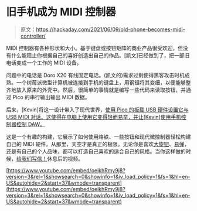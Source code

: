 # 旧手机成为 MIDI 控制器

> 原文：<https://hackaday.com/2021/06/09/old-phone-becomes-midi-controller/>

MIDI 控制器有各种形状和大小。基于键盘或按钮矩阵的商业产品很受欢迎，但没有什么能阻止你根据自己的喜好创造出自己的作品。[凯文]已经做到了，把一部旧电话变成一个工作的 MIDI 设备。

问题中的电话是 Doro X20 有线固定电话。(凯文的)需求过剩使得黑客攻击时机成熟。一个树莓派微型计算机被连接到手机的键盘上，用钢锯将其变细，以便能够整齐地放入原来的外壳中。然后，很简单的事情就是编写一些代码来读取按钮，并通过 Pico 的串行输出输出 MIDI 数据。

后来，[Kevin]将这一设计带入了现代世界，[使用 Pico 的板载 USB 硬件设置它与 USB MIDI 对话。这使得在电脑上使用它变得轻而易举，并让[Kevin]使用手机控制器控制 DAW。](https://diyelectromusic.wordpress.com/2021/04/05/vintage-phone-usb-midi-controller/)

这是一个有趣的构建，它展示了如何使用烙铁、一些按钮和现代微控制器轻松构建自己的 MIDI 硬件。从那里，天空才是真正的极限。无论你是喜欢[大旋钮](https://hackaday.com/2019/12/09/diy-music-controllers-for-raging-with-machines/)、[易弹](https://hackaday.com/2020/10/10/starshine-is-a-midi-controller-for-the-musically-shy/)，还是有自己的个人品味，都可以打造自己喜欢的适合自己的风格。当你这样做的时候，[给我们写信！](http://hackaday.com/submit-a-tip)休息后的视频。

 [https://www.youtube.com/embed/oejkhRmy9j8?version=3&rel=1&showsearch=0&showinfo=1&iv_load_policy=1&fs=1&hl=en-US&autohide=2&start=37&wmode=transparent](https://www.youtube.com/embed/oejkhRmy9j8?version=3&rel=1&showsearch=0&showinfo=1&iv_load_policy=1&fs=1&hl=en-US&autohide=2&start=37&wmode=transparent)

